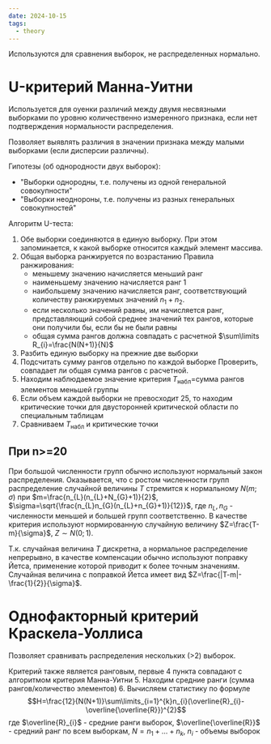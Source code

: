 ```yaml
---
date: 2024-10-15
tags:
  - theory
---
```

Используются для сравнения выборок, не распределенных нормально.
# U-критерий Манна-Уитни
Используется для оуенки различий между двумя несвязными выборками по уровню количественно измеренного признака, если нет подтверждения нормальности распределения.

Позволяет выявлять различия в значении признака между малыми выборками (если дисперсии различны).

Гипотезы (об однородности двух выборок):
- "Выборки однородны, т.е. получены из одной генеральной совокупности"
- "Выборки неоднороны, т.е. получены из разных генеральных совокупностей"

Алгоритм U-теста:
1. Обе выборки соединяются в единую выборку. При этом запоминается, к какой выборке относится каждый элемент массива.
2. Общая выборка ранжируется по возрастанию
   Правила ранжирования:
   - меньшему значению начисляется меньший ранг
   - наименьшему значению начисляется ранг 1
   - наибольшему значению начисляется ранг, соответствующий количеству ранжируемых значений $n_{1}+n_{2}$.
   - если несколько значений равны, им начисляется ранг, представляющий собой среднее значений тех рангов, которые они получили бы, если бы не были равны
   - общая сумма рангов должна совпадать с расчетной $\sum\limits R_{i}=\frac{N(N+1)}{N}$
3. Разбить единую выборку на прежние две выборки
4. Подсчитать сумму рангов отдельно по каждой выборке
   Проверить, совпадает ли общая сумма рангов с расчетной.
5. Находим наблюдаемое значение критерия $T_\text{набл}=$сумма рангов элементов меньшей группы
6. Если объем каждой выборки не превосходит 25, то находим критические точки для двусторонней критической области по специальным таблицам
7. Сравниваем $T_\text{набл}$ и критические точки

## При n>=20
При большой численности групп обычно используют нормальный закон распределения. Оказывается, что с ростом численности групп распределение случайной величины $T$ стремится к нормальному $N(m;\sigma)$ при $m=\frac{n_{L}(n_{L}+N_{G}+1)}{2}$, $\sigma=\sqrt{\frac{n_{L}n_{G}(n_{L}+n_{G}+1)}{12}}$, где $n_{L},n_{G}$ - численности меньшей и большей групп соответственно.
В качестве критерия используют нормированную случайную величину $Z=\frac{T-m}{\sigma}$, $Z\sim N(0;1)$.

Т.к. случайная величина $T$ дискретна, а нормальное распределение непрерывно, в качестве компенсации обычно используют поправку Йетса, применение которой приводит к более точным значениям. Случайная величина с поправкой Йетса имеет вид $Z=\frac{|T-m|-\frac{1}{2}}{\sigma}$.

# Однофакторный критерий Краскела-Уоллиса
Позволяет сравнивать распределения нескольких (>2) выборок.

Критерий также является ранговым, первые 4 пункта совпадают с алгоритмом критерия Манна-Уитни
5. Находим средние ранги (сумма рангов/количество элементов)
6. Вычисляем статистику по формуле $$H=\frac{12}{N(N+1)}\sum\limits_{i=1}^{k}n_{i}(\overline{R}_{i}-\overline{\overline{R}})^{2}$$где $\overline{R}_{i}$ - средние ранги выборок, $\overline{\overline{R}}$ - средний ранг по всем выборкам, $N=n_{1}+\dots+n_{k}$, $n_{i}$ - объемы выборок
